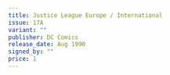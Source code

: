 ```yaml
---
title: Justice League Europe / International
issue: 17A
variant: ""
publisher: DC Comics
release_date: Aug 1990
signed_by: ""
price: 1
---
```

